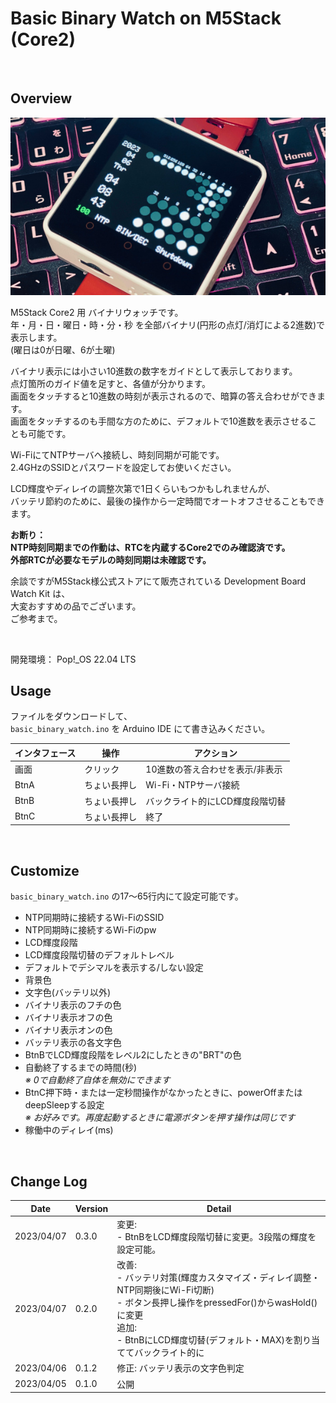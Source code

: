 # Basic Binary Watch on M5Stack (Core2)

<br>

## Overview

![image](./image/image1.JPG)

M5Stack Core2 用 バイナリウォッチです。<br>
年・月・日・曜日・時・分・秒 を全部バイナリ(円形の点灯/消灯による2進数)で表示します。<br>
(曜日は0が日曜、6が土曜)

バイナリ表示には小さい10進数の数字をガイドとして表示しております。<br>
点灯箇所のガイド値を足すと、各値が分かります。<br>
画面をタッチすると10進数の時刻が表示されるので、暗算の答え合わせができます。<br>
画面をタッチするのも手間な方のために、デフォルトで10進数を表示させることも可能です。

Wi-FiにてNTPサーバへ接続し、時刻同期が可能です。<br>
2.4GHzのSSIDとパスワードを設定してお使いください。

LCD輝度やディレイの調整次第で1日くらいもつかもしれませんが、<br>
バッテリ節約のために、最後の操作から一定時間でオートオフさせることもできます。

**お断り：<br>
NTP時刻同期までの作動は、RTCを内蔵するCore2でのみ確認済です。<br>
外部RTCが必要なモデルの時刻同期は未確認です。**


余談ですがM5Stack様公式ストアにて販売されている Development Board Watch Kit は、<br>
大変おすすめの品でございます。<br>
ご参考まで。

<br>

開発環境： Pop!\_OS 22.04 LTS

## Usage

ファイルをダウンロードして、<br>
`basic_binary_watch.ino` を Arduino IDE にて書き込みください。


インタフェース | 操作        | アクション
---------------|-------------|--------------------------------
画面           | クリック     | 10進数の答え合わせを表示/非表示
BtnA           | ちょい長押し | Wi-Fi・NTPサーバ接続
BtnB           | ちょい長押し | バックライト的にLCD輝度段階切替
BtnC           | ちょい長押し | 終了

<br>

## Customize

`basic_binary_watch.ino` の17〜65行内にて設定可能です。


- NTP同期時に接続するWi-FiのSSID
- NTP同期時に接続するWi-Fiのpw
- LCD輝度段階
- LCD輝度段階切替のデフォルトレベル
- デフォルトでデシマルを表示する/しない設定
- 背景色
- 文字色(バッテリ以外)
- バイナリ表示のフチの色
- バイナリ表示オフの色
- バイナリ表示オンの色
- バッテリ表示の各文字色
- BtnBでLCD輝度段階をレベル2にしたときの"BRT"の色
- 自動終了するまでの時間(秒)<br>
  *※ 0で自動終了自体を無効にできます*
- BtnC押下時・または一定秒間操作がなかったときに、powerOffまたはdeepSleepする設定<br>
  *※ お好みです。再度起動するときに電源ボタンを押す操作は同じです*
- 稼働中のディレイ(ms)

<br>

## Change Log

Date       | Version | Detail
-----------|---------|-------------------------------
2023/04/07 | 0.3.0   | 変更: <br>- BtnBをLCD輝度段階切替に変更。3段階の輝度を設定可能。
2023/04/07 | 0.2.0   | 改善: <br>- バッテリ対策(輝度カスタマイズ・ディレイ調整・NTP同期後にWi-Fi切断)<br>- ボタン長押し操作をpressedFor()からwasHold()に変更<br>追加: <br>- BtnBにLCD輝度切替(デフォルト・MAX)を割り当ててバックライト的に
2023/04/06 | 0.1.2   | 修正: バッテリ表示の文字色判定
2023/04/05 | 0.1.0   | 公開
